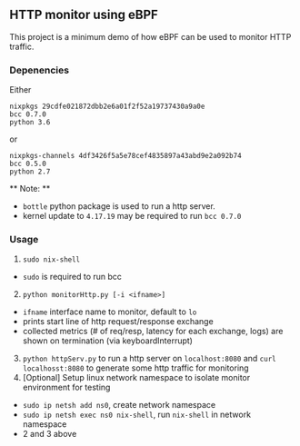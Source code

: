 ## HTTP monitor using eBPF
This project is a minimum demo of how eBPF can be used to monitor HTTP traffic.

### Depenencies
Either
```
nixpkgs 29cdfe021872dbb2e6a01f2f52a19737430a9a0e
bcc 0.7.0
python 3.6
```
or
```
nixpkgs-channels 4df3426f5a5e78cef4835897a43abd9e2a092b74
bcc 0.5.0
python 2.7
```
** Note: **
- `bottle` python package is used to run a http server.
- kernel update to `4.17.19` may be required to run `bcc 0.7.0`

### Usage
1. `sudo nix-shell`
  - `sudo` is required to run bcc
2. `python monitorHttp.py [-i <ifname>]`
  - `ifname` interface name to monitor, default to `lo`
  - prints start line of http request/response exchange
  - collected metrics (# of req/resp, latency for each exchange, logs) are shown on termination (via keyboardInterrupt)
3. `python httpServ.py` to run a http server on `localhost:8080` and `curl localhosst:8080` to generate some http traffic for monitoring
4. [Optional] Setup linux network namespace to isolate monitor environment for testing
  - `sudo ip netsh add ns0`, create network namespace
  - `sudo ip netsh exec ns0 nix-shell`, run `nix-shell` in network namespace
  - 2 and 3 above
